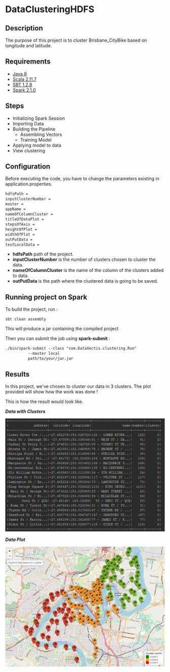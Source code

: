 # DataClusteringHDFS

## Description

The purpose of this project is to cluster Brisbane_CityBike based on longitude and latitude. 

## Requirements

* [Java 8](https://www.java.com/fr/download/faq/java8.xml)
* [Scala 2.11.7](https://www.scala-lang.org/download/2.11.7.html)
* [SBT 1.2.8](https://piccolo.link/sbt-1.2.8.zip)
* [Spark 2.1.0](https://spark.apache.org/releases/spark-release-2-1-0.html)

## Steps

* Initializing Spark Session
* Importing Data
* Building the Pipeline
  * Assembling Vectors
  * Training Model
* Applying model to data
* View clustering

## Configuration

Before executing the code, you have to change the parameters existing in application.properties.

    hdfsPath = 
    inputClusterNumber = 
    master = 
    appName = 
    nameOfColumnCluster = 
    titleOfDataPlot = 
    stepsOfAxis = 
    heightOfPlot = 
    widthOfPlot = 
    outPutData = 
    testLocalData = 

* **hdfsPath** path of the project.
* **inputClusterNumber** is the number of clusters chosen to cluster the data.
* **nameOfColumnCluster** is the name of the column of the clusters added to data.
* **outPutData** is the path where the clustered data is going to be saved.

## Running project on Spark

To build the project, run : 

    sbt clean assembly
    
This will produce a jar containing the compiled project

Then you can submit the job using **spark-submit** :

    ./bin/spark-submit --class "com.DataVectis.clustering.Run"
              --master local 
              path/to/your/jar.jar

## Results

In this project, we've chosen to cluster our data in 3 clusters. The plot provided will show how the work was done ! 

This is how the result would look like.

***Data with Clusters***

![Data Clustered](https://github.com/nackachy/DataClustering/blob/master/dataWithClusters.PNG)

***Data Plot***

![Data Plot](https://github.com/nackachy/DataClustering/blob/master/Map.PNG)




